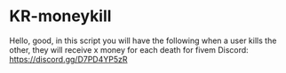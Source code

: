 # KR-moneykill
Hello, good, in this script you will have the following when a user kills the other, they will receive x money for each death for fivem  Discord: https://discord.gg/D7PD4YP5zR
